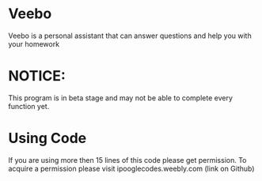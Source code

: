 # Veebo
Veebo is a personal assistant that can answer questions and help you with your homework
# NOTICE: 
This program is in beta stage and may not be able to complete every function yet.
# Using Code
If you are using more then 15 lines of this code please get permission. 
To acquire a permission please visit ipooglecodes.weebly.com (link on Github)
